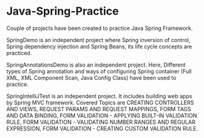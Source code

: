 # Java-Spring-Practice
Couple of projects have been created to practice Java Spring Framework.

SpringDemo is an independent project where Spring inversion of control, Spring dependency injection and Spring Beans, its life cycle concepts are practiced.

SpringAnnotationsDemo is also an independent project. 
Here, Different types of Spring annotation and ways of configuring Spring container (Full XML, XML Component Scan, Java Config Class) have been used to practice.

SpringIntelliJTest is an independent project. It includes building web apps by Spring MVC framework. Covered Topics are CREATING CONTROLLERS AND VIEWS, REQUEST PARAMS AND REQUEST MAPPINGS, FORM TAGS AND DATA BINDING,  FORM VALIDATION - APPLYING BUILT-IN VALIDATION RULE, FORM VALIDATION - VALIDATING NUMBER RANGES AND REGULAR EXPRESSION, FORM VALIDATION - CREATING CUSTOM VALIDATION RULE.
